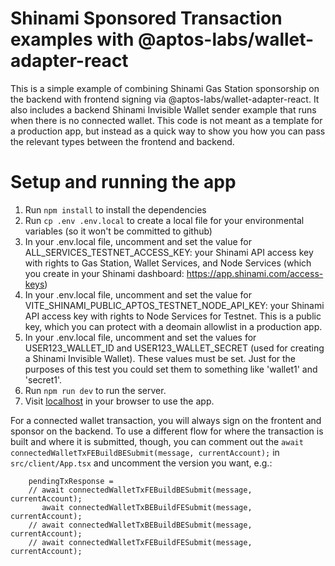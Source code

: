 # Shinami Sponsored Transaction examples with @aptos-labs/wallet-adapter-react
This is a simple example of combining Shinami Gas Station sponsorship on the backend with frontend signing via @aptos-labs/wallet-adapter-react. It also includes a backend Shinami Invisible Wallet sender example that runs when there is no connected wallet. This code is not meant as a template for a production app, but instead as a quick way to show you how you can pass the relevant types between the frontend and backend.

# Setup and running the app
1. Run `npm install` to install the dependencies
2. Run `cp .env .env.local` to create a local file for your environmental variables (so it won't be committed to github)
3. In your .env.local file, uncomment and set the value for ALL_SERVICES_TESTNET_ACCESS_KEY: your Shinami API access key with rights to Gas Station, Wallet Services, and Node Services (which you create in your Shinami dashboard: https://app.shinami.com/access-keys)
4. In your .env.local file, uncomment and set the value for VITE_SHINAMI_PUBLIC_APTOS_TESTNET_NODE_API_KEY: your Shinami API access key with rights to Node Services for Testnet. This is a public key, which you can protect with a deomain allowlist in a production app.
5. In your .env.local file, uncomment and set the values for USER123_WALLET_ID and USER123_WALLET_SECRET (used for creating a Shinami Invisible Wallet). These values must be set. Just for the purposes of this test you could set them to something like 'wallet1' and 'secret1'.
6. Run `npm run dev` to run the server.  
7. Visit [localhost](http://localhost:3000/) in your browser to use the app.


For a connected wallet transaction, you will always sign on the frontent and sponsor on the backend. To use a different flow for where the transaction is built and where it is submitted, though, you can comment out the `await connectedWalletTxFEBuildBESubmit(message, currentAccount);` in `src/client/App.tsx` and uncomment the version you want, e.g.:

        pendingTxResponse = 
        // await connectedWalletTxFEBuildBESubmit(message, currentAccount);
           await connectedWalletTxBEBuildFESubmit(message, currentAccount);
        // await connectedWalletTxBEBuildBESubmit(message, currentAccount);
        // await connectedWalletTxFEBuildFESubmit(message, currentAccount);